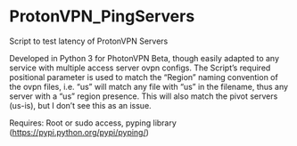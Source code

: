 # ProtonVPN_PingServers
Script to test latency of ProtonVPN Servers

Developed in Python 3 for PhotonVPN Beta, though easily adapted to any service with multiple access server ovpn configs.  The Script’s required positional parameter is used to match the “Region” naming convention of the ovpn files, i.e. “us” will match any file with “us” in the filename, thus any server with a “us” region presence.  This will also match the pivot servers (us-is), but I don’t see this as an issue.



Requires: 
Root or sudo access,
pyping library (https://pypi.python.org/pypi/pyping/)
